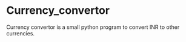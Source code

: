 # Currency_convertor
Currency convertor is a small python program to convert INR to other currencies.
